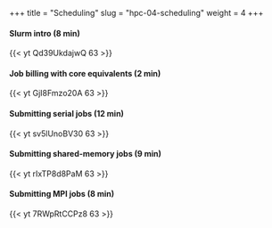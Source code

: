 +++
title = "Scheduling"
slug = "hpc-04-scheduling"
weight = 4
+++

#### Slurm intro (8 min)

<!-- 04a-slurm.mp4 -->
{{< yt Qd39UkdajwQ 63 >}}

#### Job billing with core equivalents (2 min)

<!-- 04b-equivalents.mp4 -->
{{< yt GjI8Fmzo20A 63 >}}

#### Submitting serial jobs (12 min)

<!-- 04c-serial.mp4 -->
{{< yt sv5lUnoBV30 63 >}}

#### Submitting shared-memory jobs (9 min)

<!-- 04d-openmp.mp4 -->
{{< yt rIxTP8d8PaM 63 >}}

#### Submitting MPI jobs (8 min)

<!-- 04e-mpi.mp4 -->
{{< yt 7RWpRtCCPz8 63 >}}
